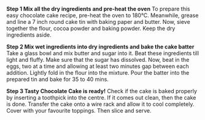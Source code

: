 **Step 1 Mix all the dry ingredients and pre-heat the oven**
To prepare this easy chocolate cake recipe, pre-heat the oven to 180°C. Meanwhile, grease and line a 7 inch round cake tin with baking paper and butter. Now, sieve together the flour, cocoa powder and baking powder. Keep the dry ingredients aside.


**Step 2 Mix wet ingredients into dry ingredients and bake the cake batter**
Take a glass bowl and mix butter and sugar into it. Beat these ingredients till light and fluffy. Make sure that the sugar has dissolved. Now, beat in the eggs, two at a time and allowing at least two minutes gap between each addition. Lightly fold in the flour into the mixture. Pour the batter into the prepared tin and bake for 35 to 40 mins.


**Step 3 Tasty Chocolate Cake is ready!**
Check if the cake is baked properly by inserting a toothpick into the centre. If it comes out clean, then the cake is done. Transfer the cake onto a wire rack and allow it to cool completely. Cover with your favourite toppings. Then slice and serve.